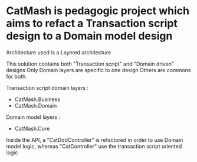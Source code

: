 # CatMash is pedagogic project which aims to refact a Transaction script design to a Domain model design

Architecture used is a Layered architecture

This solution contains both "Transaction script" and "Domain driven" designs
Only Domain layers are specific to one design
Others are commons for both.

Transaction script domain layers : 
- CatMash.Business
- CatMash.Domain

Domain model layers : 
- CatMash.Core


Inside the API, a "CatDddController" is refactored in order to use Domain model logic, whereas "CatController" use the transaction script oriented logic
